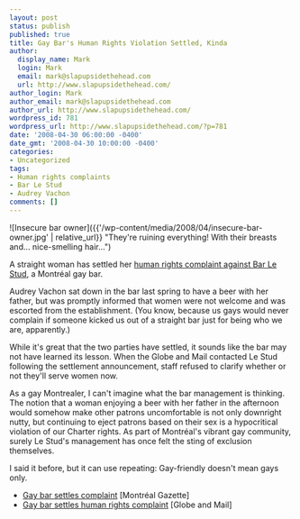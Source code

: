 ```yaml
---
layout: post
status: publish
published: true
title: Gay Bar's Human Rights Violation Settled, Kinda
author:
  display_name: Mark
  login: Mark
  email: mark@slapupsidethehead.com
  url: http://www.slapupsidethehead.com/
author_login: Mark
author_email: mark@slapupsidethehead.com
author_url: http://www.slapupsidethehead.com/
wordpress_id: 781
wordpress_url: http://www.slapupsidethehead.com/?p=781
date: '2008-04-30 06:00:00 -0400'
date_gmt: '2008-04-30 10:00:00 -0400'
categories:
- Uncategorized
tags:
- Human rights complaints
- Bar Le Stud
- Audrey Vachon
comments: []
---
```

![Insecure bar owner]({{'/wp-content/media/2008/04/insecure-bar-owner.jpg' | relative_url}} "They're ruining everything! With their breasts and... nice-smelling hair...")

A straight woman has settled her [human rights complaint against Bar Le Stud](http://www.slapupsidethehead.com/2007/06/woman-kicked-out-of-gay-bar/ "It's not hypocritical at all, I assure you..."), a Montréal gay bar.

Audrey Vachon sat down in the bar last spring to have a beer with her father, but was promptly informed that women were not welcome and was escorted from the establishment. (You know, because us gays would never complain if someone kicked us out of a straight bar just for being who we are, apparently.)

While it's great that the two parties have settled, it sounds like the bar may not have learned its lesson. When the Globe and Mail contacted Le Stud following the settlement announcement, staff refused to clarify whether or not they'll serve women now.

As a gay Montrealer, I can't imagine what the bar management is thinking. The notion that a woman enjoying a beer with her father in the afternoon would somehow make other patrons uncomfortable is not only downright nutty, but continuing to eject patrons based on their sex is a hypocritical violation of our Charter rights. As part of Montréal's vibrant gay community, surely Le Stud's management has once felt the sting of exclusion themselves.

I said it before, but it can use repeating: Gay-friendly doesn't mean gays only.

- [Gay bar settles complaint](http://www.canada.com/montrealgazette/news/story.html?id=8e195cb6-e9b3-41fa-bd53-2e38f6fad6bb&k=81419) [Montréal Gazette]
- [Gay bar settles human rights complaint](http://www.theglobeandmail.com/servlet/story/RTGAM.20080429.wban0429/BNStory/National/home) [Globe and Mail]
